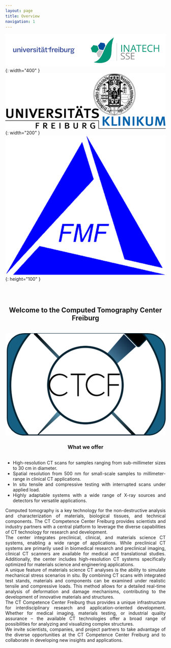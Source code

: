 ```yaml
---
layout: page
title: Overview
navigation: 1
---
```


![Logo](/images/logo/logo-alu-sse_width1000.png){: width="400" }
![LogoUK](images\logo\Uniklinik_Freiburg.png){: width="200" }
![LogoUK](images\logo\Logo_FMF.png){: height="100" }


<br>
<br>
<div style="text-align: center;">
  <h2>Welcome to the Computed Tomography Center Freiburg</h2>
</div>
<br>
<div style="text-align: center;">
    <img src="images\logo\Logo_CTCF.png" width="512px" alt="CTC Logo">
<br>
<div style="text-align: center;">
<h3>What we offer</h3>
<ul style="display: inline-block; text-align: justify;">
         <li>High-resolution CT scans for samples ranging from sub-millimeter sizes to 30 cm in diameter.</li>
        <li>Spatial resolution from 500 nm for small-scale samples to millimeter-range in clinical CT applications.</li>
        <li>In situ tensile and compressive testing with interrupted scans under applied load.</li>
        <li>Highly adaptable systems with a wide range of X-ray sources and detectors for versatile applications.</li>
    </ul>
</div>


<div style="text-align: justify;">
Computed tomography is a key technology for the non-destructive analysis and characterization of materials, biological tissues, and technical components. The CT Competence Center Freiburg provides scientists and industry partners with a central platform to leverage the diverse capabilities of CT technology for research and development.
<br>
The center integrates preclinical, clinical, and materials science CT systems, enabling a wide range of applications. While preclinical CT systems are primarily used in biomedical research and preclinical imaging, clinical CT scanners are available for medical and translational studies. Additionally, the center includes high-resolution CT systems specifically optimized for materials science and engineering applications.
<br>
A unique feature of materials science CT analyses is the ability to simulate mechanical stress scenarios in situ. By combining CT scans with integrated test stands, materials and components can be examined under realistic tensile and compressive loads. This method allows for a detailed real-time analysis of deformation and damage mechanisms, contributing to the development of innovative materials and structures.
<br>
The CT Competence Center Freiburg thus provides a unique infrastructure for interdisciplinary research and application-oriented development. Whether for medical imaging, materials testing, or industrial quality assurance – the available CT technologies offer a broad range of possibilities for analyzing and visualizing complex structures.
<br>
We invite scientists, companies, and project partners to take advantage of the diverse opportunities at the CT Competence Center Freiburg and to collaborate in developing new insights and applications.
</div>
